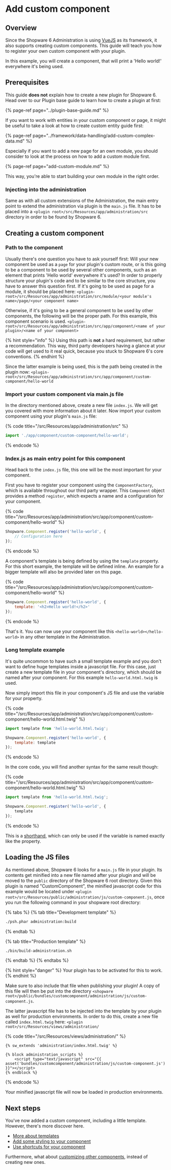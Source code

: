 # Add custom component

## Overview

Since the Shopware 6 Administration is using [VueJS](https://vuejs.org/) as its framework, it also supports creating custom components. This guide will teach you how to register your own custom component with your plugin.

In this example, you will create a component, that will print a 'Hello world!' everywhere it's being used.

## Prerequisites

This guide **does not** explain how to create a new plugin for Shopware 6. Head over to our Plugin base guide to learn how to create a plugin at first:

{% page-ref page="../plugin-base-guide.md" %}

If you want to work with entities in your custom component or page, it might be useful to take a look at how to create custom entity guide first:

{% page-ref page="../framework/data-handling/add-custom-complex-data.md" %}

Especially if you want to add a new page for an own module, you should consider to look at the process on how to add a custom module first.

{% page-ref page="add-custom-module.md" %}

This way, you're able to start building your own module in the right order.

### Injecting into the administration

Same as with all custom extensions of the Administration, the main entry point to extend the administration via plugin is the `main.js` file. It has to be placed into a `<plugin root>/src/Resources/app/administration/src` directory in order to be found by Shopware 6.

## Creating a custom component

### Path to the component

Usually there's one question you have to ask yourself first: Will your new component be used as a `page` for your plugin's custom route, or is this going to be a component to be used by several other components, such as an element that prints 'Hello world' everywhere it's used? In order to properly structure your plugin's code and to be similar to the core structure, you have to answer this question first. If it's going to be used as page for a module, it should be placed here: `<plugin-root>/src/Resources/app/administration/src/module/<your module's name>/page/<your component name>`

Otherwise, if it's going to be a general component to be used by other components, the following will be the proper path. For this example, this component scenario is used. `<plugin-root>/src/Resources/app/administration/src/app/component/<name of your plugin>/<name of your component>`

{% hint style="info" %}
Using this path is **not** a hard requirement, but rather a recommendation. This way, third party developers having a glance at your code will get used to it real quick, because you stuck to Shopware 6's core conventions.
{% endhint %}

Since the latter example is being used, this is the path being created in the plugin now: `<plugin-root>/src/Resources/app/administration/src/app/component/custom-component/hello-world`

### Import your custom component via main.js file

In the directory mentioned above, create a new file `index.js`. We will get you covered with more information about it later. Now import your custom component using your plugin's `main.js` file:

{% code title="<plugin root>/src/Resources/app/administration/src" %}
```javascript
import './app/component/custom-component/hello-world';
```
{% endcode %}

### Index.js as main entry point for this component

Head back to the `index.js` file, this one will be the most important for your component.

First you have to register your component using the `ComponentFactory`, which is available throughout our third party wrapper. This `Component` object provides a method `register`, which expects a name and a configuration for your component.

{% code title="<plugin-root>/src/Resources/app/administration/src/app/component/custom-component/hello-world" %}
```javascript
Shopware.Component.register('hello-world', {
    // Configuration here
});
```
{% endcode %}

A component's template is being defined by using the `template` property. For this short example, the template will be defined inline. An example for a bigger template will also be provided later on this page.

{% code title="<plugin-root>/src/Resources/app/administration/src/app/component/custom-component/hello-world" %}
```javascript
Shopware.Component.register('hello-world', {
    template: '<h2>Hello world!</h2>'
});
```
{% endcode %}

That's it. You can now use your component like this `<hello-world></hello-world>` in any other template in the Administration.

### Long template example

It's quite uncommon to have such a small template example and you don't want to define huge templates inside a javascript file. For this case, just create a new template file in your component's directory, which should be named after your component. For this example `hello-world.html.twig` is used.

Now simply import this file in your component's JS file and use the variable for your property.

{% code title="<plugin-root>/src/Resources/app/administration/src/app/component/custom-component/hello-world.html.twig" %}
```javascript
import template from 'hello-world.html.twig';

Shopware.Component.register('hello-world', {
    template: template
});
```
{% endcode %}

In the core code, you will find another syntax for the same result though:

{% code title="<plugin-root>/src/Resources/app/administration/src/app/component/custom-component/hello-world.html.twig" %}
```javascript
import template from 'hello-world.html.twig';

Shopware.Component.register('hello-world', {
    template
});
```
{% endcode %}

This is a [shorthand](https://alligator.io/js/object-property-shorthand-es6/), which can only be used if the variable is named exactly like the property.

## Loading the JS files

As mentioned above, Shopware 6 looks for a `main.js` file in your plugin. Its contents get minified into a new file named after your plugin and will be moved to the `public` directory of the Shopware 6 root directory. Given this plugin is named "CustomComponent", the minified javascript code for this example would be located under `<plugin root>/src/Resources/public/administration/js/custom-component.js`, once you run the following command in your shopware root directory:

{% tabs %}
{% tab title="Development template" %}
```bash
./psh.phar administration:build
```
{% endtab %}

{% tab title="Production template" %}
```bash
./bin/build-administration.sh
```
{% endtab %}
{% endtabs %}

{% hint style="danger" %}
Your plugin has to be activated for this to work.
{% endhint %}

Make sure to also include that file when publishing your plugin! A copy of this file will then be put into the directory `<shopware root>/public/bundles/customcomponent/administration/js/custom-component.js`.

The latter javascript file has to be injected into the template by your plugin as well for production environments. In order to do this, create a new file called `index.html.twig` here: `<plugin root>/src/Resources/views/administration/`

{% code title="<plugin root>/src/Resources/views/administration/" %}
```markup
{% sw_extends 'administration/index.html.twig' %}

{% block administration_scripts %}
    <script type="text/javascript" src="{{ asset('bundles/customcomponent/administration/js/custom-component.js') }}"></script>
{% endblock %}
```
{% endcode %}

Your minified javascript file will now be loaded in production environments.

## Next steps

You've now added a custom component, including a little template. However, there's more discover here.

* [More about templates](writing-templates.md)
* [Add some styling to your component](add-custom-styles.md)
* [Use shortcuts for your component](https://github.com/shopware/docs/tree/575c2fa12ef272dc25744975e2f1e4d44721f0f1/guides/plugins/plugins/administration/add-shortcuts.md)

Furthermore, what about [customizing other components](customizing-components.md), instead of creating new ones.

